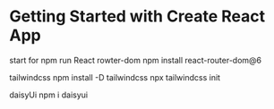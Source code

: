 # Getting Started with Create React App

start for
npm run
React rowter-dom
npm install react-router-dom@6

tailwindcss
npm install -D tailwindcss
npx tailwindcss init

daisyUi
npm i daisyui
